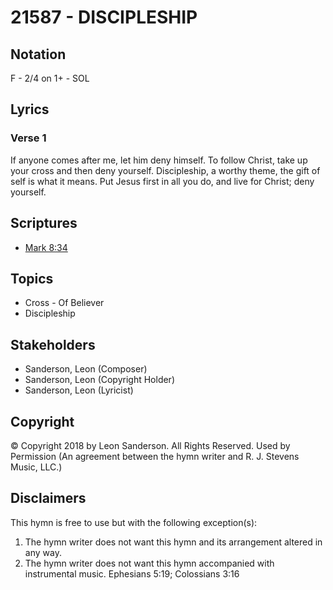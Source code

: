 # 21587 - DISCIPLESHIP

## Notation

F - 2/4 on 1+ - SOL

## Lyrics

### Verse 1

If anyone comes after me, let him deny himself. To follow Christ, take up your cross and then deny yourself. Discipleship, a worthy theme, the gift of self is what it means. Put Jesus first in all you do, and live for Christ; deny yourself.


## Scriptures

- [Mark 8:34](https://www.biblegateway.com/passage/?search=Mark%208%3A34)

## Topics

- Cross - Of Believer
- Discipleship

## Stakeholders

- Sanderson, Leon (Composer)
- Sanderson, Leon (Copyright Holder)
- Sanderson, Leon (Lyricist)

## Copyright

© Copyright 2018 by Leon Sanderson. All Rights Reserved. Used by Permission
(An agreement between the hymn writer and R. J. Stevens Music, LLC.)

## Disclaimers

This hymn is free to use but with the following exception(s):
1. The hymn writer does not want this hymn and its arrangement altered in any way.
2. The hymn writer does not want this hymn accompanied with instrumental music.
Ephesians 5:19; Colossians 3:16


